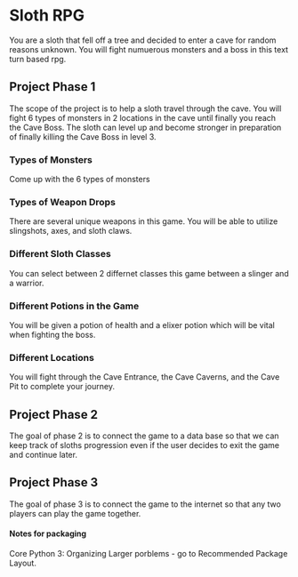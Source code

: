 # Sloth RPG
You are a sloth that fell off a tree and decided to enter a cave for random reasons unknown. You will fight numuerous monsters and a boss in this text turn based rpg.

## Project Phase 1
The scope of the project is to help a sloth travel through the cave. You will fight 6 types of monsters in 2 locations in the cave until finally you reach the Cave Boss. The sloth can level up and become stronger in preparation of finally killing the Cave Boss in level 3.

### Types of Monsters
Come up with the 6 types of monsters

### Types of Weapon Drops

There are several unique weapons in this game. You will be able to utilize slingshots, axes, and sloth claws. 

### Different Sloth Classes

You can select between 2 differnet classes this game between a slinger and a warrior.

### Different Potions in the Game

You will be given a potion of health and a elixer potion which will be vital when fighting the boss.

### Different Locations

You will fight through the Cave Entrance, the Cave Caverns, and the Cave Pit to complete your journey.

## Project Phase 2
The goal of phase 2 is to connect the game to a data base so that we can keep track of sloths progression even if the user decides to exit the game and continue later.

## Project Phase 3
The goal of phase 3 is to connect the game to the internet so that any two players can play the game together.

#### Notes for packaging


Core Python 3: Organizing Larger porblems - go to Recommended Package Layout.